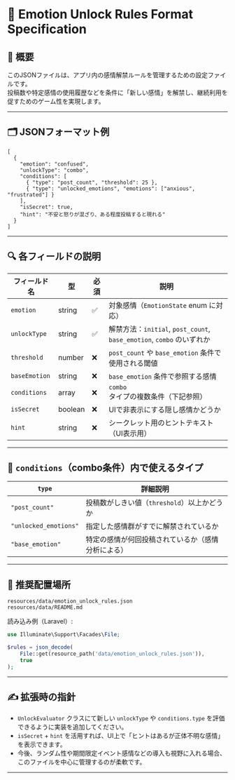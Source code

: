 
# 📘 Emotion Unlock Rules Format Specification

## 🔖 概要

このJSONファイルは、アプリ内の感情解禁ルールを管理するための設定ファイルです。  
投稿数や特定感情の使用履歴などを条件に「新しい感情」を解禁し、継続利用を促すためのゲーム性を実現します。

---

## 🗂 JSONフォーマット例

```jsonc
[
  {
    "emotion": "confused",
    "unlockType": "combo",
    "conditions": [
      { "type": "post_count", "threshold": 25 },
      { "type": "unlocked_emotions", "emotions": ["anxious", "frustrated"] }
    ],
    "isSecret": true,
    "hint": "不安と怒りが混ざり、ある程度投稿すると現れる"
  }
]
```

---

## 🔍 各フィールドの説明

| フィールド名     | 型       | 必須 | 説明 |
|------------------|----------|------|------|
| `emotion`        | string   | ✅   | 対象感情（`EmotionState` enum に対応） |
| `unlockType`     | string   | ✅   | 解禁方法：`initial`, `post_count`, `base_emotion`, `combo` のいずれか |
| `threshold`      | number   | ❌   | `post_count` や `base_emotion` 条件で使用される閾値 |
| `baseEmotion`    | string   | ❌   | `base_emotion` 条件で参照する感情 |
| `conditions`     | array    | ❌   | `combo` タイプの複数条件（下記参照） |
| `isSecret`       | boolean  | ❌   | UIで非表示にする隠し感情かどうか |
| `hint`           | string   | ❌   | シークレット用のヒントテキスト（UI表示用） |

---

## 📎 `conditions`（combo条件）内で使えるタイプ

| `type`              | 詳細説明 |
|---------------------|----------|
| `"post_count"`       | 投稿数がしきい値（`threshold`）以上かどうか |
| `"unlocked_emotions"`| 指定した感情群がすでに解禁されているか |
| `"base_emotion"`     | 特定の感情が何回投稿されているか（感情分析による） |

---

## 📁 推奨配置場所

```
resources/data/emotion_unlock_rules.json
resources/data/README.md
```

読み込み例（Laravel）:

```php
use Illuminate\Support\Facades\File;

$rules = json_decode(
    File::get(resource_path('data/emotion_unlock_rules.json')),
    true
);
```

---

## ✍️ 拡張時の指針

- `UnlockEvaluator` クラスにて新しい `unlockType` や `conditions.type` を評価できるように実装を追加してください。
- `isSecret` + `hint` を活用すれば、UI上で「ヒントはあるが正体不明な感情」を表示できます。
- 今後、ランダム性や期間限定イベント感情などの導入も視野に入れる場合、このファイルを中心に管理するのが柔軟です。

---
